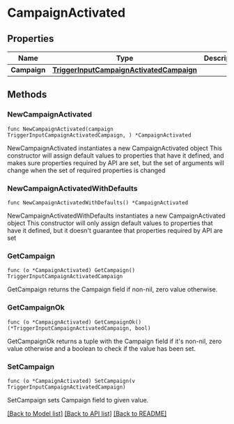 # CampaignActivated

## Properties

Name | Type | Description | Notes
------------ | ------------- | ------------- | -------------
**Campaign** | [**TriggerInputCampaignActivatedCampaign**](TriggerInputCampaignActivatedCampaign.md) |  | 

## Methods

### NewCampaignActivated

`func NewCampaignActivated(campaign TriggerInputCampaignActivatedCampaign, ) *CampaignActivated`

NewCampaignActivated instantiates a new CampaignActivated object
This constructor will assign default values to properties that have it defined,
and makes sure properties required by API are set, but the set of arguments
will change when the set of required properties is changed

### NewCampaignActivatedWithDefaults

`func NewCampaignActivatedWithDefaults() *CampaignActivated`

NewCampaignActivatedWithDefaults instantiates a new CampaignActivated object
This constructor will only assign default values to properties that have it defined,
but it doesn't guarantee that properties required by API are set

### GetCampaign

`func (o *CampaignActivated) GetCampaign() TriggerInputCampaignActivatedCampaign`

GetCampaign returns the Campaign field if non-nil, zero value otherwise.

### GetCampaignOk

`func (o *CampaignActivated) GetCampaignOk() (*TriggerInputCampaignActivatedCampaign, bool)`

GetCampaignOk returns a tuple with the Campaign field if it's non-nil, zero value otherwise
and a boolean to check if the value has been set.

### SetCampaign

`func (o *CampaignActivated) SetCampaign(v TriggerInputCampaignActivatedCampaign)`

SetCampaign sets Campaign field to given value.



[[Back to Model list]](../README.md#documentation-for-models) [[Back to API list]](../README.md#documentation-for-api-endpoints) [[Back to README]](../README.md)


